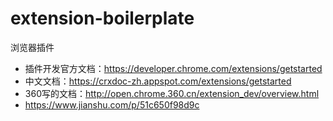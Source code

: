 # extension-boilerplate
浏览器插件

*   插件开发官方文档：https://developer.chrome.com/extensions/getstarted 
* 中文文档：https://crxdoc-zh.appspot.com/extensions/getstarted
* 360写的文档：http://open.chrome.360.cn/extension_dev/overview.html
* https://www.jianshu.com/p/51c650f98d9c
